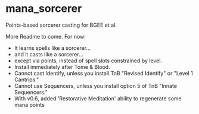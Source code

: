 # mana_sorcerer
Points-based sorcerer casting for BGEE et al.

More Readme to come.  For now:
- It learns spells like a sorcerer...
- and it casts like a sorcerer...
- except via points, instead of spell slots constrained by level.
- Install immediately after Tome & Blood.
- Cannot cast Identify, unless you install TnB "Revised Identify" or "Level 1 Cantrips."
- Cannot use Sequencers, unless you install option 5 of TnB "Innate Sequencers."
- With v0.6, added 'Restorative Meditation' ability to regenerate some mana points